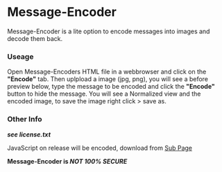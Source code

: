 # Message-Encoder
Message-Encoder is a lite option to encode messages into images and decode them back.

### Useage
Open Message-Encoders HTML file in a webbrowser and click on the **"Encode"** tab. Then uplpload a image (jpg, png), you will see a before preview below, type the message to be encoded and click the **"Encode"** button to hide the message. You will see a Normalized view and the encoded image, to save the image right click > save as.

### Other Info
**_see license.txt_**

JavaScript on release will be encoded, download from [Sub Page](https://github.com/CarsonDS/Message-Encoder/tree/script)

**Message-Encoder is _NOT 100% SECURE_**
